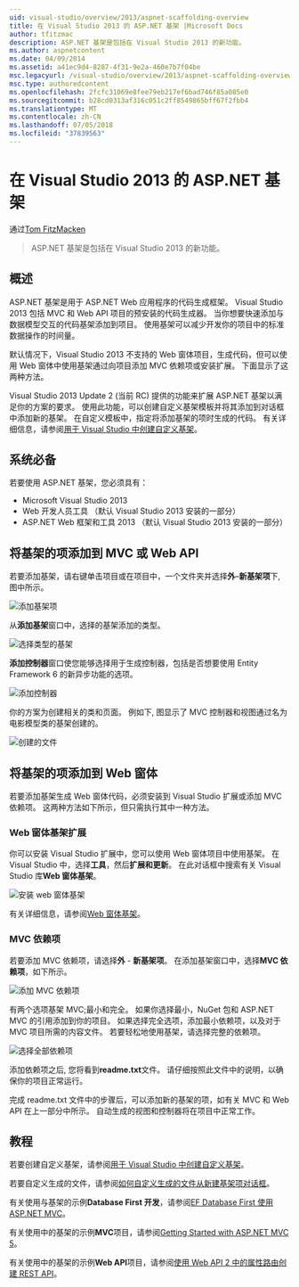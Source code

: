 ```yaml
---
uid: visual-studio/overview/2013/aspnet-scaffolding-overview
title: 在 Visual Studio 2013 的 ASP.NET 基架 |Microsoft Docs
author: tfitzmac
description: ASP.NET 基架是包括在 Visual Studio 2013 的新功能。
ms.author: aspnetcontent
ms.date: 04/09/2014
ms.assetid: a41ec9d4-8287-4f31-9e2a-460e7b7f04be
msc.legacyurl: /visual-studio/overview/2013/aspnet-scaffolding-overview
msc.type: authoredcontent
ms.openlocfilehash: 2fcfc31069e8fee79eb217ef6bad746f85a085e0
ms.sourcegitcommit: b28cd0313af316c051c2ff8549865bff67f2fbb4
ms.translationtype: MT
ms.contentlocale: zh-CN
ms.lasthandoff: 07/05/2018
ms.locfileid: "37839563"
---
```

<a name="aspnet-scaffolding-in-visual-studio-2013"></a>在 Visual Studio 2013 的 ASP.NET 基架
====================
通过[Tom FitzMacken](https://github.com/tfitzmac)

> ASP.NET 基架是包括在 Visual Studio 2013 的新功能。


## <a name="overview"></a>概述

ASP.NET 基架是用于 ASP.NET Web 应用程序的代码生成框架。 Visual Studio 2013 包括 MVC 和 Web API 项目的预安装的代码生成器。 当你想要快速添加与数据模型交互的代码基架添加到项目。 使用基架可以减少开发你的项目中的标准数据操作的时间量。

默认情况下，Visual Studio 2013 不支持的 Web 窗体项目，生成代码，但可以使用 Web 窗体中使用基架通过向项目添加 MVC 依赖项或安装扩展。 下面显示了这两种方法。

Visual Studio 2013 Update 2 (当前 RC) 提供的功能来扩展 ASP.NET 基架以满足你的方案的要求。 使用此功能，可以创建自定义基架模板并将其添加到对话框中添加新的基架。 在自定义模板中，指定将添加基架的项时生成的代码。 有关详细信息，请参阅[用于 Visual Studio 中创建自定义基架](https://go.microsoft.com/fwlink/p/?LinkId=395029)。

## <a name="prerequisites"></a>系统必备

若要使用 ASP.NET 基架，您必须具有：

- Microsoft Visual Studio 2013
- Web 开发人员工具 （默认 Visual Studio 2013 安装的一部分）
- ASP.NET Web 框架和工具 2013 （默认 Visual Studio 2013 安装的一部分）

## <a name="add-a-scaffolded-item-to-mvc-or-web-api"></a>将基架的项添加到 MVC 或 Web API

若要添加基架，请右键单击项目或在项目中，一个文件夹并选择**外**–**新基架项**下, 图中所示。

![添加基架项](aspnet-scaffolding-overview/_static/image1.png)

从**添加基架**窗口中，选择的基架添加的类型。

![选择类型的基架](aspnet-scaffolding-overview/_static/image2.png)

**添加控制器**窗口使您能够选择用于生成控制器，包括是否想要使用 Entity Framework 6 的新异步功能的选项。

![添加控制器](aspnet-scaffolding-overview/_static/image3.png)

你的方案为创建相关的类和页面。 例如下, 图显示了 MVC 控制器和视图通过名为电影模型类的基架创建的。

![创建的文件](aspnet-scaffolding-overview/_static/image4.png)

## <a name="add-a-scaffolded-item-to-web-forms"></a>将基架的项添加到 Web 窗体

若要添加基架生成 Web 窗体代码，必须安装到 Visual Studio 扩展或添加 MVC 依赖项。 这两种方法如下所示，但只需执行其中一种方法。

### <a name="web-forms-scaffolding-extension"></a>Web 窗体基架扩展

你可以安装 Visual Studio 扩展中，您可以使用 Web 窗体项目中使用基架。 在 Visual Studio 中，选择**工具**，然后**扩展和更新**。 在此对话框中搜索有关 Visual Studio 库**Web 窗体基架**。

![安装 web 窗体基架](aspnet-scaffolding-overview/_static/image5.png)

有关详细信息，请参阅[Web 窗体基架](https://go.microsoft.com/fwlink/p/?LinkId=396478)。

### <a name="mvc-dependencies"></a>MVC 依赖项

若要添加 MVC 依赖项，请选择**外** - **新基架项**。 在添加基架窗口中，选择**MVC 依赖项**，如下所示。

![添加 MVC 依赖项](aspnet-scaffolding-overview/_static/image6.png)

有两个选项基架 MVC;最小和完全。 如果你选择最小，NuGet 包和 ASP.NET MVC 的引用添加到你的项目。 如果选择完全选项，添加最小依赖项，以及对于 MVC 项目所需的内容文件。 若要轻松地使用基架，请选择完整的依赖项。

![选择全部依赖项](aspnet-scaffolding-overview/_static/image7.png)

添加依赖项之后, 您将看到**readme.txt**文件。 请仔细按照此文件中的说明，以确保你的项目正常运行。

完成 readme.txt 文件中的步骤后，可以添加新的基架的项，如有关 MVC 和 Web API 在上一部分中所示。 自动生成的视图和控制器将在项目中正常工作。

## <a name="tutorials"></a>教程

若要创建自定义基架，请参阅[用于 Visual Studio 中创建自定义基架](https://go.microsoft.com/fwlink/p/?LinkId=395029)。

若要自定义生成的文件，请参阅[如何自定义生成的文件从新建基架项对话框](https://blogs.msdn.com/b/webdev/archive/2013/12/26/how-to-customize-the-generated-files-from-the-new-scaffolded-item-dialog.aspx)。

有关使用与基架的示例**Database First 开发**，请参阅[EF Database First 使用 ASP.NET MVC](../../../mvc/overview/getting-started/database-first-development/setting-up-database.md)。

有关使用中的基架的示例**MVC**项目，请参阅[Getting Started with ASP.NET MVC 5](../../../mvc/overview/getting-started/introduction/getting-started.md)。

有关使用中的基架的示例**Web API**项目，请参阅[使用 Web API 2 中的属性路由创建 REST API](../../../web-api/overview/web-api-routing-and-actions/create-a-rest-api-with-attribute-routing.md)。
